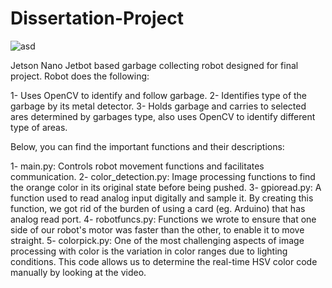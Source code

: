 # Dissertation-Project

![asd](https://github.com/mehmetsakiraslan/Dissertation-Project/assets/87070594/d435e700-956f-4d83-bdec-afeac3a2728a)


Jetson Nano Jetbot based garbage collecting robot designed for final project.  Robot does the following:

1- Uses OpenCV to identify and follow garbage.
2- Identifies type of the garbage by its metal detector.
3- Holds garbage and carries to selected ares determined by garbages type, also uses OpenCV to identify different type of areas.

Below, you can find the important functions and their descriptions: 

1- main.py: Controls robot movement functions and facilitates communication.
2- color_detection.py: Image processing functions to find the orange color in its original state before being pushed.
3- gpioread.py: A function used to read analog input digitally and sample it. By creating this function, we got rid of the burden of using a card (eg. Arduino) that has analog read port.
4- robotfuncs.py: Functions we wrote to ensure that one side of our robot's motor was faster than the other, to enable it to move straight.
5- colorpick.py: One of the most challenging aspects of image processing with color is the variation in color ranges due to lighting conditions. This code allows us to determine the real-time HSV color code manually by looking at the video.
